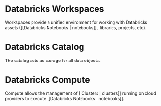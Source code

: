 # Databricks Workspaces
Workspaces provide a unified environment for working with Databricks assets ([[Databricks Notebooks | notebooks]] , libraries, projects, etc).
# Databricks Catalog
The catalog acts as storage for all data objects.
# Databricks Compute
Compute allows the management of [[Clusters | clusters]] running on cloud providers to execute [[Databricks Notebooks | notebooks]].